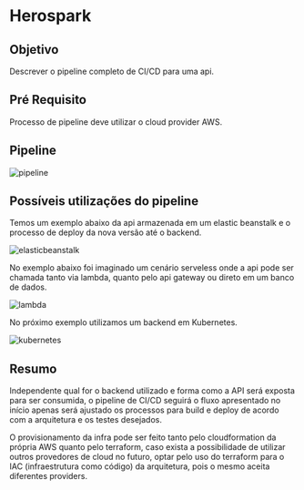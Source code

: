 # Herospark

## Objetivo

Descrever o pipeline completo de CI/CD para uma api.

## Pré Requisito

Processo de pipeline deve utilizar o cloud provider AWS.

## Pipeline

![pipeline](https://imagesbox.blob.core.windows.net/pictures/aws_code_pipeline.png)

## Possíveis utilizações do pipeline

Temos um exemplo abaixo da api armazenada em um elastic beanstalk e o processo de deploy da nova versão até o backend.

![elasticbeanstalk](https://imagesbox.blob.core.windows.net/pictures/elasticbeabstalk.png)

No exemplo abaixo foi imaginado um cenário serveless onde a api pode ser chamada tanto via lambda, quanto pelo api gateway ou direto em um banco de dados.

![lambda](https://imagesbox.blob.core.windows.net/pictures/lambda.png)

No próximo exemplo utilizamos um backend em Kubernetes.

![kubernetes](https://imagesbox.blob.core.windows.net/pictures/kubernetes.png)

## Resumo

Independente qual for o backend utilizado e forma como a API será exposta para ser consumida, o pipeline de CI/CD seguirá o fluxo apresentado no início apenas será ajustado os processos para build e deploy de acordo com a arquitetura e os testes desejados.

O provisionamento da infra pode ser feito tanto pelo cloudformation da própria AWS quanto pelo terraform, caso exista a possibilidade de utilizar outros provedores de cloud no futuro, optar pelo uso do terraform para o IAC (infraestrutura como código) da arquitetura, pois o mesmo aceita diferentes providers.
